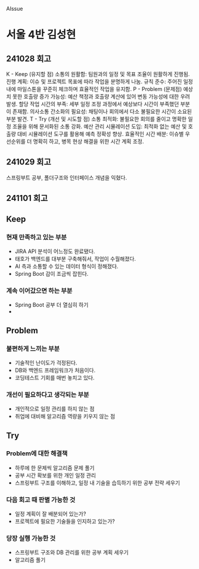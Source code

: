AIssue

# 서울 4반 김성현

## 241028 회고

K - Keep (유지할 점)
소통의 원활함: 팀원과의 일정 및 목표 조율이 원활하게 진행됨.
진행 계획: 이슈 및 프로젝트 목표에 따라 작업을 분명하게 나눔.
규칙 준수: 주어진 일정 내에 마일스톤을 꾸준히 체크하며 효율적인 작업을 유지함.
P - Problem (문제점)
예상치 못한 호출량 증가 가능성: 예산 책정과 호출량 계산에 있어 변동 가능성에 대한 우려 발생.
할당 작업 시간의 부족: 세부 일정 조정 과정에서 예상보다 시간이 부족했던 부분이 존재함.
의사소통 간소화의 필요성: 채팅이나 회의에서 다소 불필요한 시간이 소요된 부분 발견.
T - Try (개선 및 시도할 점)
소통 최적화: 불필요한 회의를 줄이고 명확한 일정 조율을 위해 문서화된 소통 강화.
예산 관리 시뮬레이션 도입: 최적화 없는 예산 및 호출량 대비 시뮬레이션 도구를 활용해 예측 정확성 향상.
효율적인 시간 배분: 이슈별 우선순위를 더 명확히 하고, 병목 현상 해결을 위한 시간 계획 조정.

## 241029 회고

스프링부트 공부, 폴더구조와 인터페이스 개념을 익혔다.

## 241101 회고

## **Keep**

### 현재 만족하고 있는 부분

- JIRA API 분석이 어느정도 완료됐다.
- 태호가 백엔드를 대부분 구축해줘서, 작업이 수월해졌다.
- AI 측과 소통할 수 있는 데이터 형식이 정해졌다.
- Spring Boot 감이 조금씩 잡힌다.

### 계속 이어갔으면 하는 부분

- Spring Boot 공부 더 열심히 하기
- 

## **Problem**

### 불편하게 느끼는 부분

- 기술적인 난이도가 걱정된다.
- DB와 백엔드 프레임워크가 처음이다.
- 코딩테스트 기회를 매번 놓치고 있다.

### 개선이 필요하다고 생각되는 부분

- 개인적으로 일정 관리를 하지 않는 점
- 취업에 대비해 알고리즘 역량을 키우지 않는 점

## **Try**

### Problem에 대한 해결책

- 하루에 한 문제씩 알고리즘 문제 풀기
- 공부 시간 확보를 위한 개인 일정 관리
- 스프링부트 구조를 이해하고, 일정 내 기술을 습득하기 위한 공부 전략 세우기

### 다음 회고 때 판별 가능한 것

- 일정 계획이 잘 배분되어 있는가?
- 프로젝트에 필요한 기술들을 인지하고 있는가?

### 당장 실행 가능한 것

- 스프링부트 구조와 DB 관리를 위한 공부 계획 세우기
- 알고리즘 풀기
